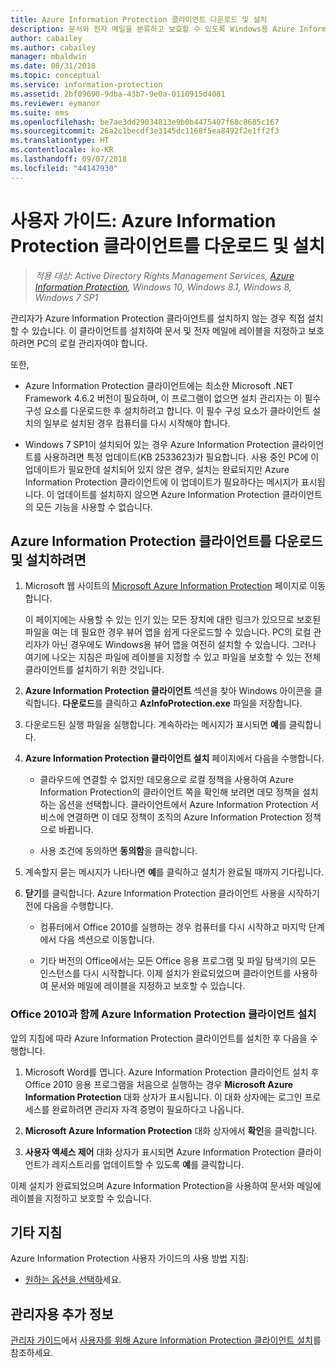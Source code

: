 ```yaml
---
title: Azure Information Protection 클라이언트 다운로드 및 설치
description: 문서와 전자 메일을 분류하고 보호할 수 있도록 Windows용 Azure Information Protection 클라이언트를 설치하는 사용자용 지침을 제공합니다.
author: cabailey
ms.author: cabailey
manager: mbaldwin
ms.date: 08/31/2018
ms.topic: conceptual
ms.service: information-protection
ms.assetid: 2bf09690-9dba-43b7-9e0a-0110915d4081
ms.reviewer: eymanor
ms.suite: ems
ms.openlocfilehash: be7ae3dd29034813e9b0b4475407f68c8685c167
ms.sourcegitcommit: 26a2c1becdf3e3145dc1168f5ea8492f2e1ff2f3
ms.translationtype: HT
ms.contentlocale: ko-KR
ms.lasthandoff: 09/07/2018
ms.locfileid: "44147930"
---
```

# <a name="user-guide-download-and-install-the-azure-information-protection-client"></a>사용자 가이드: Azure Information Protection 클라이언트를 다운로드 및 설치

>*적용 대상: Active Directory Rights Management Services, [Azure Information Protection](https://azure.microsoft.com/pricing/details/information-protection), Windows 10, Windows 8.1, Windows 8, Windows 7 SP1*

관리자가 Azure Information Protection 클라이언트를 설치하지 않는 경우 직접 설치할 수 있습니다. 이 클라이언트를 설치하여 문서 및 전자 메일에 레이블을 지정하고 보호하려면 PC의 로컬 관리자여야 합니다.

또한,

- Azure Information Protection 클라이언트에는 최소한 Microsoft .NET Framework 4.6.2 버전이 필요하며, 이 프로그램이 없으면 설치 관리자는 이 필수 구성 요소를 다운로드한 후 설치하려고 합니다. 이 필수 구성 요소가 클라이언트 설치의 일부로 설치된 경우 컴퓨터를 다시 시작해야 합니다.

- Windows 7 SP1이 설치되어 있는 경우 Azure Information Protection 클라이언트를 사용하려면 특정 업데이트(KB 2533623)가 필요합니다. 사용 중인 PC에 이 업데이트가 필요한데 설치되어 있지 않은 경우, 설치는 완료되지만 Azure Information Protection 클라이언트에 이 업데이트가 필요하다는 메시지가 표시됩니다. 이 업데이트를 설치하지 않으면 Azure Information Protection 클라이언트의 모든 기능을 사용할 수 없습니다. 

## <a name="to-download-and-install-the-azure-information-protection-client"></a>Azure Information Protection 클라이언트를 다운로드 및 설치하려면    

1.  Microsoft 웹 사이트의 [Microsoft Azure Information Protection](https://go.microsoft.com/fwlink/?LinkId=303970) 페이지로 이동합니다.

    이 페이지에는 사용할 수 있는 인기 있는 모든 장치에 대한 링크가 있으므로 보호된 파일을 여는 데 필요한 경우 뷰어 앱을 쉽게 다운로드할 수 있습니다. PC의 로컬 관리자가 아닌 경우에도 Windows용 뷰어 앱을 여전히 설치할 수 있습니다. 그러나 여기에 나오는 지침은 파일에 레이블을 지정할 수 있고 파일을 보호할 수 있는 전체 클라이언트를 설치하기 위한 것입니다. 

2. **Azure Information Protection 클라이언트** 섹션을 찾아 Windows 아이콘을 클릭합니다. **다운로드**를 클릭하고 **AzInfoProtection.exe** 파일을 저장합니다.     

3. 다운로드된 실행 파일을 실행합니다. 계속하라는 메시지가 표시되면 **예**를 클릭합니다.    

4. **Azure Information Protection 클라이언트 설치** 페이지에서 다음을 수행합니다.     
    - 클라우드에 연결할 수 없지만 데모용으로 로컬 정책을 사용하여 Azure Information Protection의 클라이언트 쪽을 확인해 보려면 데모 정책을 설치하는 옵션을 선택합니다. 클라이언트에서 Azure Information Protection 서비스에 연결하면 이 데모 정책이 조직의 Azure Information Protection 정책으로 바뀝니다.    

    - 사용 조건에 동의하면 **동의함**을 클릭합니다.    

5. 계속할지 묻는 메시지가 나타나면 **예**를 클릭하고 설치가 완료될 때까지 기다립니다.    

6. **닫기**를 클릭합니다. Azure Information Protection 클라이언트 사용을 시작하기 전에 다음을 수행합니다.    

    - 컴퓨터에서 Office 2010를 실행하는 경우 컴퓨터를 다시 시작하고 마지막 단계에서 다음 섹션으로 이동합니다.    
        
    - 기타 버전의 Office에서는 모든 Office 응용 프로그램 및 파일 탐색기의 모든 인스턴스를 다시 시작합니다. 이제 설치가 완료되었으며 클라이언트를 사용하여 문서와 메일에 레이블을 지정하고 보호할 수 있습니다.    

### <a name="installing-the-azure-information-protection-client-with-office-2010"></a>Office 2010과 함께 Azure Information Protection 클라이언트 설치    
앞의 지침에 따라 Azure Information Protection 클라이언트를 설치한 후 다음을 수행합니다.    

1. Microsoft Word를 엽니다. Azure Information Protection 클라이언트 설치 후 Office 2010 응용 프로그램을 처음으로 실행하는 경우 **Microsoft Azure Information Protection** 대화 상자가 표시됩니다. 이 대화 상자에는 로그인 프로세스를 완료하려면 관리자 자격 증명이 필요하다고 나옵니다.

2. **Microsoft Azure Information Protection** 대화 상자에서 **확인**을 클릭합니다.

3. **사용자 액세스 제어** 대화 상자가 표시되면 Azure Information Protection 클라이언트가 레지스트리를 업데이트할 수 있도록 **예**를 클릭합니다.

이제 설치가 완료되었으며 Azure Information Protection을 사용하여 문서와 메일에 레이블을 지정하고 보호할 수 있습니다.

## <a name="other-instructions"></a>기타 지침    
Azure Information Protection 사용자 가이드의 사용 방법 지침:

- [원하는 옵션을 선택하](client-user-guide.md#what-do-you-want-to-do)세요.

## <a name="additional-information-for-administrators"></a>관리자용 추가 정보    
[관리자 가이드](client-admin-guide.md)에서 [사용자를 위해 Azure Information Protection 클라이언트 설치](client-admin-guide-install.md)를 참조하세요.
 
  
